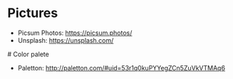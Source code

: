 # Pictures

* Picsum Photos: https://picsum.photos/
* Unsplash: https://unsplash.com/

# Color palete

* Paletton: http://paletton.com/#uid=53r1q0kuPYYegZCn5ZuVkVTMAq6
